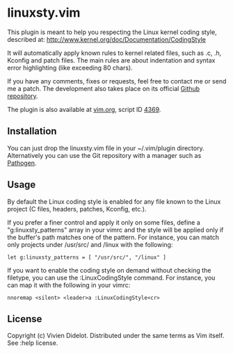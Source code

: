 # linuxsty.vim

This plugin is meant to help you respecting the Linux kernel coding style,
described at: http://www.kernel.org/doc/Documentation/CodingStyle

It will automatically apply known rules to kernel related files, such as .c,
.h, Kconfig and patch files. The main rules are about indentation and syntax
error highlighting (like exceeding 80 chars).

If you have any comments, fixes or requests, feel free to contact me or send me
a patch. The development also takes place on its official [Github
repository](https://github.com/vivien/vim-linux-coding-style).

The plugin is also available at [vim.org](www.vim.org), script ID
[4369](http://www.vim.org/scripts/script.php?script_id=4369).

## Installation

You can just drop the linuxsty.vim file in your ~/.vim/plugin directory.
Alternatively you can use the Git repository with a manager such as
[Pathogen](https://github.com/tpope/vim-pathogen).

## Usage

By default the Linux coding style is enabled for any file known to the Linux
project (C files, headers, patches, Kconfig, etc.).

If you prefer a finer control and apply it only on some files, define
a "g:linuxsty_patterns" array in your vimrc and the style will be applied only
if the buffer's path matches one of the pattern. For instance, you can match
only projects under /usr/src/ and /linux with the following:

    let g:linuxsty_patterns = [ "/usr/src/", "/linux" ]

If you want to enable the coding style on demand without checking the filetype,
you can use the :LinuxCodingStyle command. For instance, you can map it with
the following in your vimrc:

    nnoremap <silent> <leader>a :LinuxCodingStyle<cr>

## License

Copyright (c) Vivien Didelot. Distributed under the same terms as Vim itself.
See :help license.
